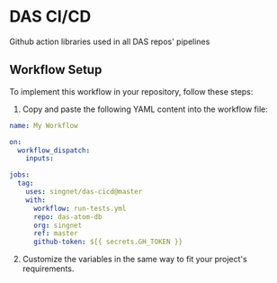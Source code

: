 # DAS CI/CD

Github action libraries used in all DAS repos' pipelines

## Workflow Setup

To implement this workflow in your repository, follow these steps:

1. Copy and paste the following YAML content into the workflow file:

```yaml
name: My Workflow

on:
  workflow_dispatch:
    inputs:

jobs:
  tag:
    uses: singnet/das-cicd@master
    with:
      workflow: run-tests.yml
      repo: das-atom-db
      org: singnet
      ref: master
      github-token: ${{ secrets.GH_TOKEN }}
```

2. Customize the variables in the same way to fit your project's requirements.
